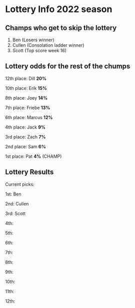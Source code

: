 # Lottery Info 2022 season

## Champs who get to skip the lottery
1. Ben (Losers winner)
2. Cullen (Consolation ladder winner)
3. Scott (Top score week 16)

## Lottery odds for the rest of the chumps

12th place: Dill **20%**

10th place: Erik **15%**

8th place:  Joey **14%**

7th place: Friebe **13%**

6th place: Marcus **12%**

4th place: Jack **9%**

3rd place: Zach **7%**

2nd place: Sam **6%**

1st place: Pat **4%** (CHAMP)

## Lottery Results
Current picks:

1st: Ben

2nd: Cullen

3rd: Scott

4th: 

5th: 

6th: 

7th: 

8th: 

9th: 

10th: 

11th: 

12th: 

